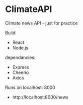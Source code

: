 # ClimateAPI

Climate news API - just for practice

Build
- React
- Node.js

dependancies:
  - Express
  - Cheerio
  - Axios

Runs on localhost: 8000
- http://localhost:8000/news 
